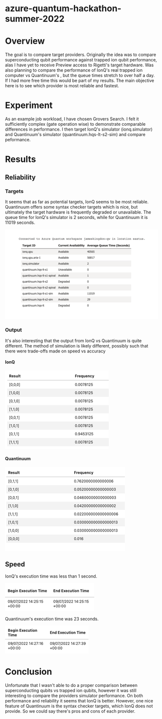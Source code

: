 # azure-quantum-hackathon-summer-2022

# Overview

The goal is to compare target providers. Originally the idea was to compare superconducting qubit performance against trapped ion qubit performance, alas I have yet to receive Preview access to Rigetti's target hardware. Was also planning to compare the performance of IonQ's real trapped ion computer vs Quantinuum's , but the queue times stretch to over half a day. If I had more free time this would be part of my results. The main objective here is to see which provider is most reliable and fastest.

# Experiment

As an example job workload, I have chosen Grovers Search. I felt it sufficiently complex (gate operation wise) to demonstrate comparable differences in performance. I then target IonQ's simulator (ionq.simulator) and Quantinuum's simulator (quantinuum.hqs-lt-s2-sim) and compare peformance. 

# Results

## Reliability

### Targets

It seems that as far as potential targets, IonQ seems to be most reliable. Quantinuum offers some syntax checker targets which is nice, but ultimately the target hardware is frequently degraded or unavailable. The queue time for IonQ's simulator is 2 seconds, while for Quantinuum it is 11019 seconds.

![](providers.png)

### Output

It's also interesting that the output from IonQ vs Quantinuum is quite different. The method of simulation is likely different, possibly such that there were trade-offs made on speed vs accuracy

#### IonQ

![](ionq-output.png)

#### Quantinuum

![](quantinuum-output.png)

## Speed

IonQ's execution time was less than 1 second.

![](ionq-results.png)

Quantinuum's execution time was 23 seconds.

![](quantinuum-results.png)

# Conclusion

Unfortunate that I wasn't able to do a proper comparison between superconducting qubits vs trapped ion qubits, however it was still interesting to compare the providers simulator performance. On both performance and reliability it seems that IonQ is better. However, one nice feature of Quantinuum is the syntax checker targets, which IonQ does not provide. So we could say there's pros and cons of each provider.
